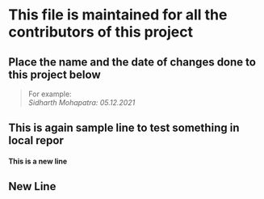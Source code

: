 # This file is maintained for all the contributors of this project

## Place the name and the date of changes done to this project below

> For example: <br />
> _Sidharth Mohapatra: 05.12.2021_

## This is again sample line to test something in local repor
#### This is a new line
## New Line

